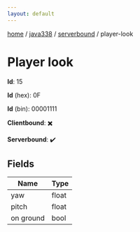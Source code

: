 ```yaml
---
layout: default
---
```


[home](/)  /  [java338](/protocol/java338)  /  [serverbound](/protocol/java338/serverbound)  /  player-look

# Player look

**Id**: 15

**Id** (hex): 0F

**Id** (bin): 00001111

**Clientbound**: ✖️

**Serverbound**: ✔️

## Fields

Name | Type
---|---
yaw | float
pitch | float
on ground | bool
